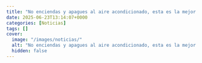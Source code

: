 ```yaml
---
title: "No enciendas y apagues al aire acondicionado, esta es la mejor manera de ahorrar en consumo"
date: 2025-06-23T13:14:07+0000
categories: [Noticias]
tags: []
cover:
  image: "/images/noticias/"
  alt: "No enciendas y apagues al aire acondicionado, esta es la mejor manera de ahorrar en consumo"
  hidden: false
---
```




